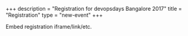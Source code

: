 +++
description = "Registration for devopsdays Bangalore 2017"
title = "Registration"
type = "new-event"
+++
<div style="width:100%; text-align:left;">

Embed registration iframe/link/etc.
</div></div>
</div>
